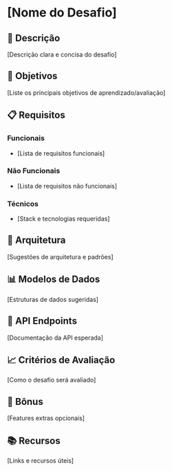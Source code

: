 # [Nome do Desafio]

## 📝 Descrição
[Descrição clara e concisa do desafio]

## 🎯 Objetivos
[Liste os principais objetivos de aprendizado/avaliação]

## 📋 Requisitos

### Funcionais
- [Lista de requisitos funcionais]

### Não Funcionais
- [Lista de requisitos não funcionais]

### Técnicos
- [Stack e tecnologias requeridas]

## 📐 Arquitetura
[Sugestões de arquitetura e padrões]

## 📊 Modelos de Dados
[Estruturas de dados sugeridas]

## 🔗 API Endpoints
[Documentação da API esperada]

## 📈 Critérios de Avaliação
[Como o desafio será avaliado]

## 🎁 Bônus
[Features extras opcionais]

## 📚 Recursos
[Links e recursos úteis]